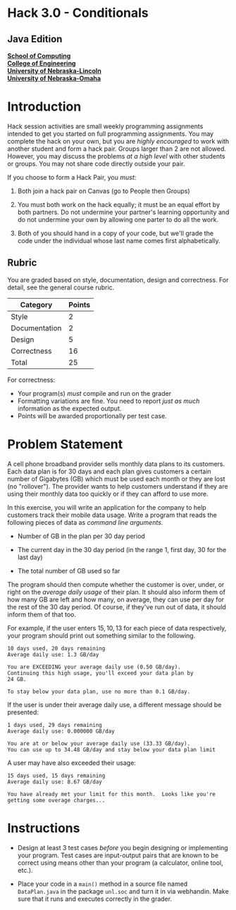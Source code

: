 # Hack 3.0 - Conditionals
## Java Edition
**[School of Computing](https://computing.unl.edu/)**  
**[College of Engineering](https://engineering.unl.edu/)**  
**[University of Nebraska-Lincoln](https://unl.edu)**  
**[University of Nebraska-Omaha](https://http://unomaha.edu/)**  

# Introduction

Hack session activities are small weekly programming assignments
intended to get you started on full programming assignments. You may
complete the hack on your own, but you are *highly encouraged* to work
with another student and form a hack pair. Groups larger than 2 are not
allowed. However, you may discuss the problems *at a high level* with
other students or groups. You may not share code directly outside your
pair.

If you choose to form a Hack Pair, you *must*:

1.  Both join a hack pair on Canvas (go to People then Groups)

2.  You must both work on the hack equally; it must be an equal effort
    by both partners. Do not undermine your partner's learning
    opportunity and do not undermine your own by allowing one parter to
    do all the work.

3.  Both of you should hand in a copy of your code, but we'll grade the
    code under the individual whose last name comes first alphabetically.

## Rubric

You are graded based on style, documentation, design and correctness.
For detail, see the general course rubric.

| Category      | Points |
|---------------|--------|
| Style         | 2      |
| Documentation | 2      |
| Design        | 5      |
| Correctness   | 16     |
| Total         | 25     |

For correctness:
 - Your program(s) *must* compile and run on the grader
 - Formatting variations are fine. You need to report *just as much*
   information as the expected output.
 - Points will be awarded proportionally per test case.


# Problem Statement

A cell phone broadband provider sells monthly data plans to its
customers. Each data plan is for 30 days and each plan gives customers a
certain number of Gigabytes (GB) which must be used each month or they
are lost (no "rollover"). The provider wants to help customers
understand if they are using their monthly data too quickly or if they
can afford to use more.

In this exercise, you will write an application for the company to help
customers track their mobile data usage. Write a program that reads the
following pieces of data as *command line arguments*.

-   Number of GB in the plan per 30 day period

-   The current day in the 30 day period (in the range 1, first day, 30
    for the last day)

-   The total number of GB used so far

The program should then compute whether the customer is over, under, or
right on the *average daily usage* of their plan. It should also inform
them of how many GB are left and how many, on average, they can use per
day for the rest of the 30 day period. Of course, if they've run out of
data, it should inform them of that too.

For example, if the user enters $15, 10, 13$ for each piece of data
respectively, your program should print out something similar to the
following.

``` text
10 days used, 20 days remaining
Average daily use: 1.3 GB/day

You are EXCEEDING your average daily use (0.50 GB/day).
Continuing this high usage, you'll exceed your data plan by
24 GB.

To stay below your data plan, use no more than 0.1 GB/day.
```

If the user is under their average daily use, a different message should
be presented:

```text
1 days used, 29 days remaining
Average daily use: 0.000000 GB/day

You are at or below your average daily use (33.33 GB/day).
You can use up to 34.48 GB/day and stay below your data plan limit
```

A user may have also exceeded their usage:

```text
15 days used, 15 days remaining
Average daily use: 8.67 GB/day

You have already met your limit for this month.  Looks like you're getting some overage charges...
```

# Instructions

-   Design at least 3 test cases *before* you begin designing or
    implementing your program. Test cases are input-output pairs that
    are known to be correct using means other than your program
    (a calculator, online tool, etc.).

-   Place your code in a `main()` method in a source file named
    `DataPlan.java` in the package `unl.soc` and turn it in via
    webhandin. Make sure that it runs and executes correctly in the grader.
